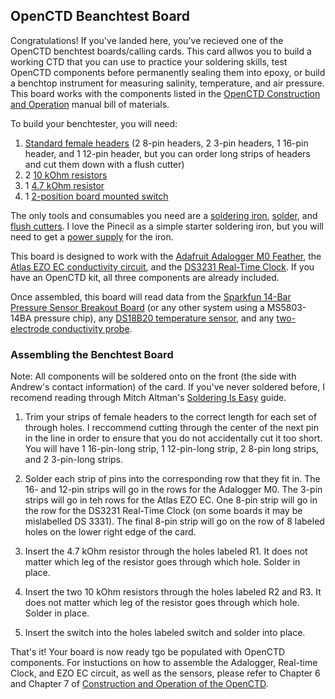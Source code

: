 ## OpenCTD Beanchtest Board

Congratulations! If you've landed here, you've recieved one of the OpenCTD benchtest boards/calling cards. This card allwos you to build a working CTD that you can use to practice your soldering skills, test OpenCTD components before permanently sealing them into epoxy, or build a benchtop instrument for measuring  salinity, temperature, and air pressure. This board works with the components listed in the [OpenCTD Construction and Operation](https://github.com/OceanographyforEveryone/OpenCTD/blob/main/Documentation/Manual/OpenCTD_ConstructionOperation.pdf) manual bill of materials. 

To build your benchtester, you will need:
1. [Standard female headers](https://amzn.to/3J5v8dg) (2 8-pin headers, 2 3-pin headers, 1 16-pin header, and 1 12-pin header, but you can order long strips of headers and cut them down with a flush cutter)
2. 2 [10 kOhm resistors](https://amzn.to/4cN27Rc)
3. 1 [4.7 kOhm resistor](https://amzn.to/4aIREVb)
4. 1 [2-position board mounted switch](https://www.adafruit.com/product/805)

The only tools and consumables you need are a [soldering iron](https://amzn.to/4aios7I), [solder](https://amzn.to/4cMaoVF), and [flush cutters](https://amzn.to/4cDmFf0). I love the Pinecil as a simple starter soldering iron, but you will need to get a [power supply](https://amzn.to/3J8Vewa) for the iron. 

This board is designed to work with the [Adafruit Adalogger M0 Feather](https://www.adafruit.com/product/2796), the [Atlas EZO EC conductivity circuit](https://amzn.to/49nwWcp), and the [DS3231 Real-Time Clock](https://www.adafruit.com/product/5188). If you have an OpenCTD kit, all three components are already included. 

Once assembled, this board will read data from the [Sparkfun 14-Bar Pressure Sensor Breakout Board](https://www.sparkfun.com/products/12909) (or any other system using a MS5803-14BA pressure chip), any [DS18B20 temperature sensor](https://amzn.to/49sBpL5), and any [two-electrode conductivity probe](https://amzn.to/3xrnmrT).

### Assembling the Benchtest Board

Note: All components will be soldered onto on the front (the side with Andrew's contact information) of the card. If you've never soldered before, I recomend reading through Mitch Altman's [Soldering Is Easy](https://mightyohm.com/files/soldercomic/FullSolderComic_EN.pdf) guide. 

1. Trim your strips of female headers to the correct length for each set of through holes. I reccommend cutting through the center of the next pin in the line in order to ensure that you do not accidentally cut it too short. You will have 1 16-pin-long strip, 1 12-pin-long strip, 2 8-pin long strips, and 2 3-pin-long strips.

2. Solder each strip of pins into the corresponding row that they fit in. The 16- and 12-pin strips will go in the rows for the Adalogger M0. The 3-pin strips will go in teh rows for the Atlas EZO EC. One 8-pin strip will go in the row for the DS3231 Real-Time Clock (on some boards it may be mislabelled DS 3331). The final 8-pin strip will go on the row of 8 labeled holes on the lower right edge of the card.

3. Insert the 4.7 kOhm resistor through the holes labeled R1. It does not matter which leg of the resistor goes through which hole. Solder in place. 

4. Insert the two 10 kOhm resistors through the holes labeled R2 and R3. It does not matter which leg of the resistor goes through which hole. Solder in place.

5. Insert the switch into the holes labeled switch and solder into place.

That's it! Your board is now ready tgo be populated with OpenCTD components. For instuctions on how to assemble the Adalogger, Real-time Clock, and EZO EC circuit, as well as the sensors, please refer to Chapter 6 and Chapter 7 of [Construction and Operation of the OpenCTD](https://github.com/OceanographyforEveryone/OpenCTD/blob/main/Documentation/Manual/OpenCTD_ConstructionOperation.pdf).
